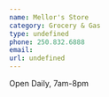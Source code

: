 ```yaml
---
name: Mellor's Store
category: Grocery & Gas
type: undefined
phone: 250.832.6888
email: 
url: undefined
---
```


Open Daily,  7am-8pm